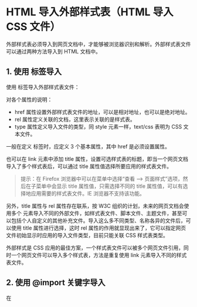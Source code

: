 # HTML 导入外部样式表（HTML 导入 CSS 文件）

外部样式表必须导入到网页文档中，才能够被浏览器识别和解析。外部样式表文件可以通过两种方法导入到 HTML 文档中。

## 1\. 使用 <link> 标签导入

使用 <link> 标签导入外部样式表文件：

<link href="001.css" rel="stylesheet" type="text/css" />

对各个属性的说明：

*   href 属性设置外部样式表文件的地址，可以是相对地址，也可以是绝对地址。
*   rel 属性定义关联的文档，这里表示关联的是样式表。
*   type 属性定义导入文件的类型，同 style 元素一样，text/css 表明为 CSS 文本文件。

一般在定义 <link> 标签时，应定义 3 个基本属性，其中 href 是必须设置属性。

也可以在 link 元素中添加 title 属性，设置可选样式表的标题，即当一个网页文档导入了多个样式表后，可以通过 title 属性值选择所要应用的样式表文件。

> 提示：在 Firefox 浏览器中可以在菜单中选择“查看 --> 页面样式”选项，然后在子菜单中会显示 title 属性值，只需选择不同的 title 属性值，可以有选择地应用需要的样式表文件。IE 浏览器不支持该功能。

另外，title 属性与 rel 属性存在联系，按 W3C 组织的计划，未来的网页文档会使用多个 <link> 元素导入不同的外部文件，如样式表文件、脚本文件、主题文件，甚至可以包括个人自定义的其他补充文件。导入这么多不同类型、名称各异的文件后，可以使用 title 属性进行选择，这时 rel 属性的作用就显现出来了，它可以指定网页文件初始显示时应用的导入文件类型，目前只能关联 CSS 样式表类型。

外部样式是 CSS 应用的最佳方案，一个样式表文件可以被多个网页文件引用，同时一个网页文件可以导入多个样式表，方法是重复使用 link 元素导入不同的样式表文件。

## 2\. 使用 @import 关键字导入

在 <style> 标签内使用`@import`关键字导入外部样式表文件：

```
<style type="text/css">
@import url("001.css");
</style>
```

在 @import 关键字后面，利用 url() 函数包含具体的外部样式表文件的地址。

## 对比

两种导入样式表的方法比较：

*   link 属于 HTML 标签，而 @import 是 CSS 提供的。
*   页面被加载时，link 会同时被加载，而 @import 引用的 CSS 会等到页面被加载完再加载。
*   @import 只在 IE 5 以上才能识别，而 link 是 HTML 标签，无兼容问题。
*   link 方式的样式的权重高于 @import 权重。

一般推荐使用 link 导入样式表的方法，@import 可以作为补充方法使用。